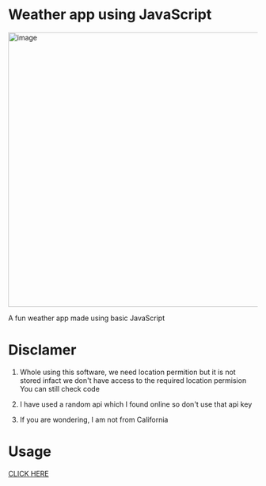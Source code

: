 # Weather app using JavaScript

<img width="554" alt="image" src="https://user-images.githubusercontent.com/88031057/187020606-aa121ecd-262f-4912-ad12-e009e3909182.png">

A fun weather app made using basic JavaScript 

# Disclamer
1. Whole using this software, we need location permition but it is not stored infact we don't have access to the required location permision
You can still check code

2. I have used a random api which I found online so don't use that api key

3. If you are wondering, I am not from California


# Usage

<a href="https://varunbanka.github.io/weather-app-using-JavaScript/">CLICK HERE</a>
